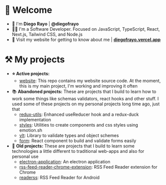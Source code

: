 # 👋 Welcome 

- 👤  I'm **Diego Rayo** | **@diegofrayo**
- 👨‍💻  I'm a Software Developer. Focused on JavaScript, TypeScript, React, Next.js, Tailwind CSS, and Node.js
- 🔗  Visit my website for getting to know about me | **[diegofrayo.vercel.app](http://diegofrayo.vercel.app)**

# ⚒️ My projects

- **⭐ Active projects:**
  - [website](https://github.com/diegofrayo/website): This repo contains my website source code. At the moment, this is my main project, I'm working and improving it often
- 📚 **Abandoned projects:** These are projects that I build to learn how to work some things like schemas validators, react hooks and other stuff. I used some of these projects on my personal projects long time ago, just that
  - [redux-utils](https://github.com/diegofrayo/redux-utils): Enhanced useReducer hook and a redux-duck implementation
  - [styles](https://github.com/diegofrayo/styles): Utilities to create components and css styles using emotion.sh
  - [vlt](https://github.com/diegofrayo/vlt): Library to validate types and object schemes
  - [form](https://github.com/diegofrayo/form): React component to build and validate forms easily
- 🤖 **Old projects:** These are projects that I build to learn some technologies a little different to traditional web-apps and also for personal use
  - [electron-application](https://github.com/diegofrayo/electron-application): An electron application
  - [rss-feed-reader-chrome-extension](https://github.com/diegofrayo/rss-feed-reader-chrome-extension): RSS Feed Reader extension for Chrome
  - [readerss](https://github.com/diegofrayo/readerss): RSS Feed Reader for Android
